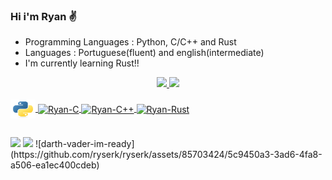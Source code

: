 ### Hi i'm Ryan ✌

- Programming Languages : Python, C/C++ and Rust
- Languages : Portuguese(fluent) and english(intermediate)
- I'm currently learning Rust!!


<div align="center">
  <a href="https://github.com/ryserk">
  <img height="180em" src="https://github-readme-stats.vercel.app/api?username=ryserk&show_icons=true&theme=github_dark&include_all_commits=true&count_private=true"/>
  <img height="180em" src="https://github-readme-stats.vercel.app/api/top-langs/?username=ryserk&layout=compact&langs_count=7&theme=github_dark"/>
    
</div>
 <div style="display: inline_block"><br>
  <img align="center" alt="Ryan-Python" height="30" width="40" src="https://raw.githubusercontent.com/devicons/devicon/master/icons/python/python-original.svg">
   <img align="center" alt= "Ryan-C" height="30" width"40" src="https://cdn.jsdelivr.net/gh/devicons/devicon/icons/c/c-original.svg">
  <img align="center" alt= "Ryan-C++" height="30" width"40" src="https://cdn.jsdelivr.net/gh/devicons/devicon/icons/cplusplus/cplusplus-original.svg">
  <img align="center" alt= "Ryan-Rust" height="30" width"40" src="https://cdn.jsdelivr.net/gh/devicons/devicon/icons/rust/rust-plain.svg">
  
  
   
</div>

  ##
  
<div> 
  <a href = "mailto:ryangabryel2005@gmail.com"><img src="https://img.shields.io/badge/-Gmail-%23333?style=for-the-badge&logo=gmail&logoColor=white" target="_blank"></a>
  <a href = "mailto:xfoo#6633"><img src="https://img.shields.io/badge/Discord-7289DA?style=for-the-badge&logo=discord&logoColor=white" target="_blank"></a>
  ![darth-vader-im-ready](https://github.com/ryserk/ryserk/assets/85703424/5c9450a3-3ad6-4fa8-a506-ea1ec400cdeb)

  
</div>
